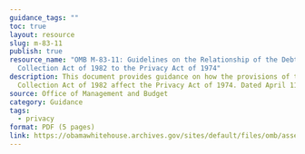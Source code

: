 ```yaml
---
guidance_tags: ""
toc: true
layout: resource
slug: m-83-11
publish: true
resource_name: "OMB M-83-11: Guidelines on the Relationship of the Debt
  Collection Act of 1982 to the Privacy Act of 1974"
description: This document provides guidance on how the provisions of the Debt
  Collection Act of 1982 affect the Privacy Act of 1974. Dated April 11, 1983.
source: Office of Management and Budget
category: Guidance
tags:
  - privacy
format: PDF (5 pages)
link: https://obamawhitehouse.archives.gov/sites/default/files/omb/assets/omb/inforeg/guidance1983.pdf
---
```

